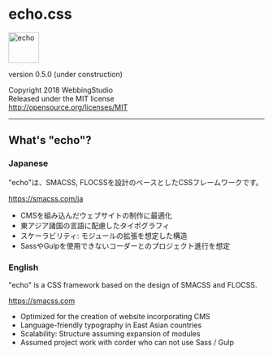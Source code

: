 echo.css
====================================

<img alt="echo" src="http://cms-skill.com/echo/images/logo.svg" height="60" />

version 0.5.0 (under construction)

Copyright 2018 WebbingStudio  
Released under the MIT license  
http://opensource.org/licenses/MIT

- - - - - - - - - - - - - - - - - - -

## What's "echo"?

### Japanese

"echo"は、SMACSS, FLOCSSを設計のベースとしたCSSフレームワークです。

https://smacss.com/ja

- CMSを組み込んだウェブサイトの制作に最適化
- 東アジア諸国の言語に配慮したタイポグラフィ
- スケーラビリティ: モジュールの拡張を想定した構造
- SassやGulpを使用できないコーダーとのプロジェクト進行を想定

### English

"echo" is a CSS framework based on the design of SMACSS and FLOCSS.

https://smacss.com

- Optimized for the creation of website incorporating CMS
- Language-friendly typography in East Asian countries
- Scalability: Structure assuming expansion of modules
- Assumed project work with corder who can not use Sass / Gulp

